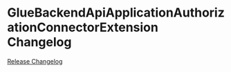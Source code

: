 # GlueBackendApiApplicationAuthorizationConnectorExtension Changelog

[Release Changelog](https://github.com/spryker/glue-backend-api-application-authorization-connector-extension/releases)
